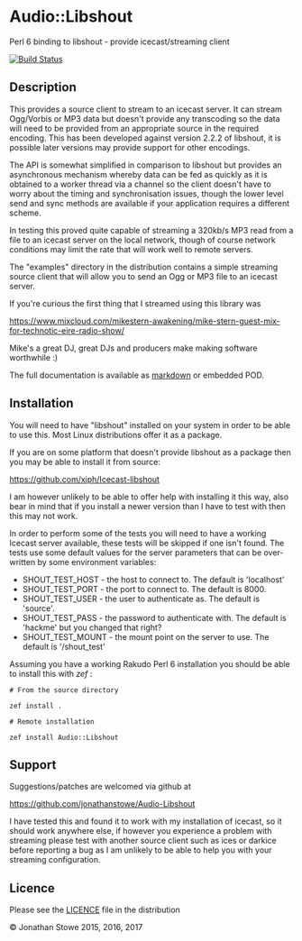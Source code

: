 # Audio::Libshout

Perl 6 binding to libshout - provide icecast/streaming client

[![Build Status](https://travis-ci.org/jonathanstowe/Audio-Libshout.svg?branch=master)](https://travis-ci.org/jonathanstowe/Audio-Libshout)

## Description

This provides a source client to stream to an icecast server.  It can
stream Ogg/Vorbis or MP3 data but doesn't provide any transcoding so the
data will need to be provided from an appropriate source in the required
encoding. This has been developed against version 2.2.2 of libshout,
it is possible later versions may provide support for other encodings.

The API is somewhat simplified in comparison to libshout but provides
an asynchronous mechanism whereby data can be fed as quickly as it is
obtained to a worker thread via a channel so the client doesn't have
to worry about the timing and synchronisation issues, though the lower
level send and sync methods are available if your application requires
a different scheme.

In testing this proved quite capable of streaming a 320kb/s MP3 read from
a file to an icecast server on the local network, though of course network
conditions may limit the rate that will work well to remote servers.

The "examples" directory in the distribution contains a simple streaming
source client that will allow you to send an Ogg or MP3 file to an
icecast server.

If you're curious the first thing that I streamed using this library was

https://www.mixcloud.com/mikestern-awakening/mike-stern-guest-mix-for-technotic-eire-radio-show/

Mike's a great DJ, great DJs and producers make making software
worthwhile :)

The full documentation is available as [markdown](Documentation.md) or embedded POD.

## Installation

You will need to have "libshout"  installed on your system in order to
be able to use this. Most Linux distributions offer it as a package.


If you are on some platform that doesn't provide libshout as a package
then you may be able to install it from source:

https://github.com/xiph/Icecast-libshout

I am however unlikely to be able to offer help with installing it this way, also bear in mind that
if you install a newer version than I have to test with then this may not work.

In order to perform some of the tests you will need to have a working Icecast server available,
these tests will be skipped if one isn't found.  The tests use some default values for the server
parameters that can be over-written by some environment variables:

   * SHOUT_TEST_HOST - the host to connect to. The default is 'localhost'
   * SHOUT_TEST_PORT - the port to connect to. The default is 8000.
   * SHOUT_TEST_USER - the user to authenticate as. The default is 'source'.
   * SHOUT_TEST_PASS - the password to authenticate with.  The default is 'hackme' but you changed that right?
   * SHOUT_TEST_MOUNT - the mount point on the server to use.  The default is '/shout_test'

Assuming you have a working Rakudo Perl 6 installation you should be able to
install this with *zef* :

    # From the source directory
   
    zef install .

    # Remote installation

    zef install Audio::Libshout

## Support

Suggestions/patches are welcomed via github at

https://github.com/jonathanstowe/Audio-Libshout

I have tested this and found it to work with my installation of icecast,
so it should work anywhere else, if however you experience a problem
with streaming please test with another source client such as ices or
darkice before reporting a bug as I am unlikely to be able to help you
with your streaming configuration.

## Licence

Please see the [LICENCE](LICENCE) file in the distribution

© Jonathan Stowe 2015, 2016, 2017
